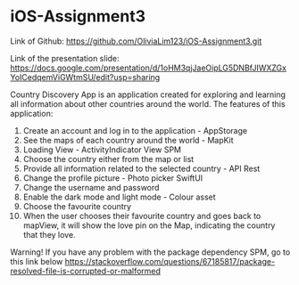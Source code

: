 # iOS-Assignment3

 Link of Github:
 https://github.com/OliviaLim123/iOS-Assignment3.git 

 Link of the presentation slide:
 https://docs.google.com/presentation/d/1oHM3qjJaeOipLG5DNBfJIWXZGxYoICedqemViGWtmSU/edit?usp=sharing 

 Country Discovery App is an application created for exploring and learning all information about other countries around the world. 
 The features of this application:
 1. Create an account and log in to the application - AppStorage
 2. See the maps of each country around the world - MapKit
 3. Loading View - ActivityIndicator View SPM
 4. Choose the country either from the map or list
 5. Provide all information related to the selected country - API Rest
 6. Change the profile picture - Photo picker SwiftUI
 7. Change the username and password
 8. Enable the dark mode and light mode - Colour asset
 9. Choose the favourite country
 10. When the user chooses their favourite country and goes back to mapView, it will show the love pin on the Map, indicating the country that they love.


 Warning!
 If you have any problem with the package dependency SPM, go to this link below
 https://stackoverflow.com/questions/67185817/package-resolved-file-is-corrupted-or-malformed 
 
 
